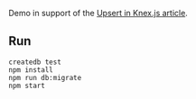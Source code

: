 Demo in support of the [Upsert in Knex.js article](https://jaketrent.com/post/upsert-knexjs/).

## Run

```
createdb test
npm install
npm run db:migrate
npm start
```
